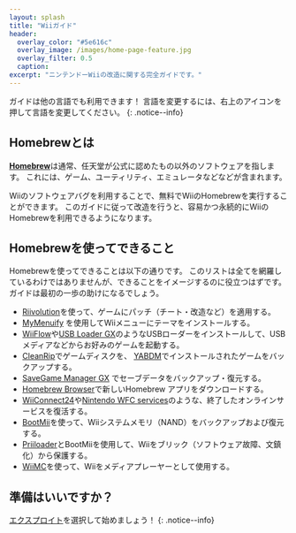 ```yaml
---
layout: splash
title: "Wiiガイド"
header:
  overlay_color: "#5e616c"
  overlay_image: /images/home-page-feature.jpg
  overlay_filter: 0.5
  caption:
excerpt: "ニンテンドーWiiの改造に関する完全ガイドです。"
---
```


ガイドは他の言語でも利用できます！ 言語を変更するには、右上のアイコンを押して言語を変更してください。
{: .notice--info}

## Homebrewとは

[**Homebrew**](https://en.wikipedia.org/wiki/Homebrew_(video_games))は通常、任天堂が公式に認めたもの以外のソフトウェアを指します。 これには、ゲーム、ユーティリティ、エミュレータなどなどが含まれます。

Wiiのソフトウェアバグを利用することで、無料でWiiのHomebrewを実行することができます。 このガイドに従って改造を行うと、容易かつ永続的にWiiのHomebrewを利用できるようになります。

## Homebrewを使ってできること

Homebrewを使ってできることは以下の通りです。 このリストは全てを網羅しているわけではありませんが、できることをイメージするのに役立つはずです。ガイドは最初の一歩の助けになるでしょう。

- [Riivolution](http://www.wiibrew.org/wiki/Riivolution)を使って、ゲームにパッチ（チート・改造など）を適用する。
- [MyMenuify](themes) を使用してWiiメニューにテーマをインストールする。
- [WiiFlow](wiiflow)や[USB Loader GX](usbloadergx)のようなUSBローダーをインストールして、USBメディアなどからお好みのゲームを起動する。
- [CleanRip](/dump-games)でゲームディスクを、 [YABDM](dump-wads)でインストールされたゲームをバックアップする。
- [SaveGame Manager GX](https://wiidatabase.de/downloads/wii-tools/savegame-manager-gx-beta/) でセーブデータをバックアップ・復元する。
- [Homebrew Browser](hbb)で新しいHomebrew アプリをダウンロードする。
- [WiiConnect24](riiconnect24)や[Nintendo WFC services](wiimmfi)のような、終了したオンラインサービスを復活する。
- [BootMii](bootmii)を使って、Wiiシステムメモリ（NAND）をバックアップおよび復元する。
- [Priiloader](priiloader)とBootMiiを使用して、Wiiをブリック（ソフトウェア故障、文鎮化）から保護する。
- [WiiMC](https://oscwii.org/library/app/wiimc-ss)を使って、Wiiをメディアプレーヤーとして使用する。


## 準備はいいですか？

[エクスプロイト](get-started)を選択して始めましょう！
{: .notice--info}
